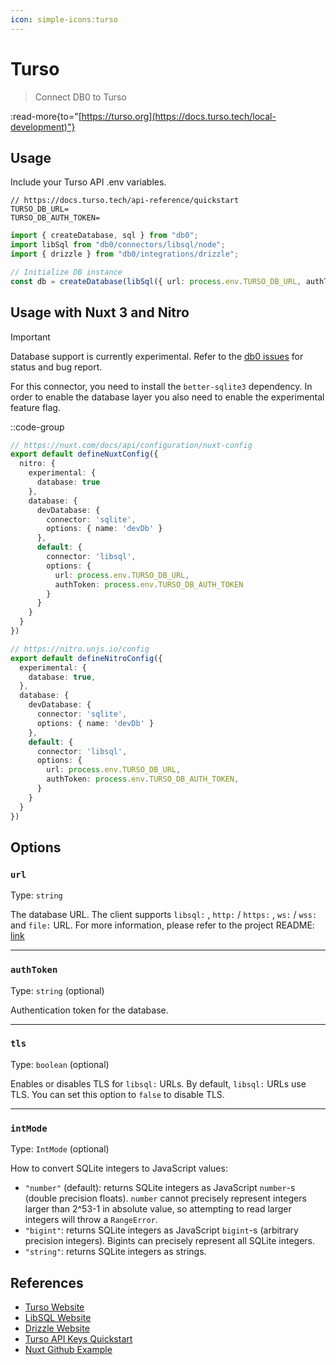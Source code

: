 ```yaml
---
icon: simple-icons:turso
---
```


# Turso

> Connect DB0 to Turso

:read-more{to="[https://turso.org](https://docs.turso.tech/local-development)"}


## Usage

Include your Turso API .env variables.

```
// https://docs.turso.tech/api-reference/quickstart
TURSO_DB_URL=
TURSO_DB_AUTH_TOKEN=
```

```ts
import { createDatabase, sql } from "db0"; 
import libSql from "db0/connectors/libsql/node";
import { drizzle } from "db0/integrations/drizzle";

// Initialize DB instance
const db = createDatabase(libSql({ url: process.env.TURSO_DB_URL, authToken: process.env.TURSO_DB_AUTH_TOKEN }));
```

## Usage with Nuxt 3 and Nitro

> [!IMPORTANT]
> Database support is currently experimental.
> Refer to the [db0 issues](https://github.com/unjs/db0/issues) for status and bug report.

For this connector, you need to install the `better-sqlite3` dependency.
In order to enable the database layer you also need to enable the experimental feature flag.

::code-group

```ts [nuxt.config.ts]
// https://nuxt.com/docs/api/configuration/nuxt-config
export default defineNuxtConfig({
  nitro: {
    experimental: {
      database: true
    },
    database: {
      devDatabase: {
        connector: 'sqlite',
        options: { name: 'devDb' }
      },
      default: {
        connector: 'libsql',
        options: {
          url: process.env.TURSO_DB_URL,
          authToken: process.env.TURSO_DB_AUTH_TOKEN
        }
      }
    }
  }
})
```

```ts [nitro.config.ts]
// https://nitro.unjs.io/config
export default defineNitroConfig({
  experimental: {
    database: true,
  },
  database: {
    devDatabase: {
      connector: 'sqlite',
      options: { name: 'devDb' }
    },
    default: {
      connector: 'libsql',
      options: {
        url: process.env.TURSO_DB_URL,
        authToken: process.env.TURSO_DB_AUTH_TOKEN,
      }
    }
  }
})
```

## Options

### `url`

Type: `string`

The database URL. The client supports `libsql:` , `http:` / `https:` , `ws:` / `wss:` and `file:` URL. For more information, please refer to the project README: [link](https://github.com/libsql/libsql-client-ts#supported-urls)

---

### `authToken`

Type: `string` (optional)

Authentication token for the database.

---

### `tls`

Type: `boolean` (optional)

Enables or disables TLS for `libsql:` URLs. By default, `libsql:` URLs use TLS. You can set this option to `false` to disable TLS.

---

### `intMode`

Type: `IntMode` (optional)

How to convert SQLite integers to JavaScript values:

- `"number"` (default): returns SQLite integers as JavaScript `number`-s (double precision floats). `number` cannot precisely represent integers larger than 2^53-1 in absolute value, so attempting to read larger integers will throw a `RangeError`.
- `"bigint"`: returns SQLite integers as JavaScript `bigint`-s (arbitrary precision integers). Bigints can precisely represent all SQLite integers.
- `"string"`: returns SQLite integers as strings.


## References

- [Turso Website](https://turso.tech/)
- [LibSQL Website](https://libsql.org/)
- [Drizzle Website](https://orm.drizzle.team/docs/overview)
- [Turso API Keys Quickstart](https://docs.turso.tech/api-reference/quickstart)
- [Nuxt Github Example](https://github.com/justserdar/jsd-nuxt-turso-drizzle/tree/nightly)
